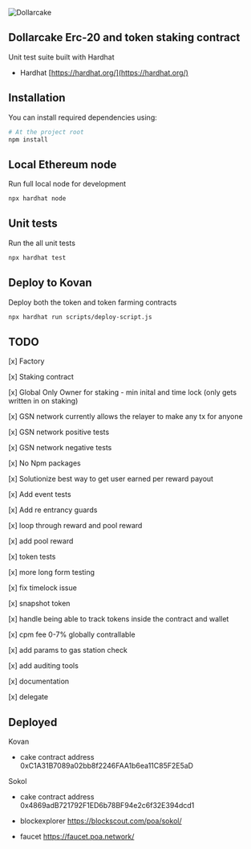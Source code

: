 ![Dollarcake](https://dollarcake.com/logo_dark.png)

## Dollarcake Erc-20 and token staking contract

Unit test suite built with Hardhat

- Hardhat [https://hardhat.org/](https://hardhat.org/)

## Installation

You can install required dependencies using:

```sh
# At the project root
npm install
```

## Local Ethereum node

Run full local node for development

```sh
npx hardhat node
```

## Unit tests

Run the all unit tests

```sh
npx hardhat test
```

## Deploy to Kovan

Deploy both the token and token farming contracts

```sh
npx hardhat run scripts/deploy-script.js
```

## TODO 
[x] Factory

[x] Staking contract

[x] Global Only Owner for staking - min inital and time lock (only gets written in on staking)

[x] GSN network currently allows the relayer to make any tx for anyone 

[x] GSN network positive tests

[x] GSN network negative tests

[x] No Npm packages

[x] Solutionize best way to get user earned per reward payout


[x] Add event tests

[x] Add re entrancy guards

[x] loop through reward and pool reward

[x] add pool reward 

[x] token tests

[x] more long form testing

[x] fix timelock issue 

[x] snapshot token

[x] handle being able to track tokens inside the contract and wallet

[x] cpm fee 0-7% globally contrallable 

[x] add params to gas station check

[x] add auditing tools

[x] documentation 

[x] delegate

## Deployed 
Kovan
* cake contract address 0xC1A31B7089a02bb8f2246FAA1b6ea11C85F2E5aD

Sokol
* cake contract address 0x4869adB721792F1ED6b78BF94e2c6f32E394dcd1

* blockexplorer https://blockscout.com/poa/sokol/

* faucet https://faucet.poa.network/



